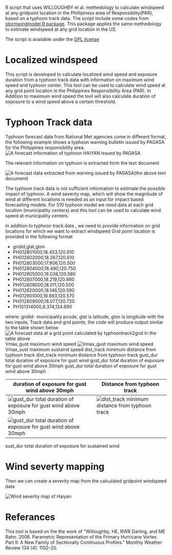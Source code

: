 R script that uses WILLOUGHBY et al. methedology to calculate windspeed at any gridpoint location in the Phillipiness area of Responsiblity(PAR), based on a typhoon track data. The script include some codes from [stormwindmodel R package](https://CRAN.R-project.org/package=stormwindmodel). This package applies the same methedology to estimate windspeed at any grid location in the US. 

The script is available under the [GPL license](LICENSE)

# Localized windspeed 
This script is developed to calculate localized wind speed and exposure duration from a typhoon track data with information 
on maximum wind speed and typhoon center. This tool can be used to calculate wind speed at any grid point location in 
the Philippines Responsibility Area (PAR).  In Addition to maximum wind speed the tool will also calculate duration of
exposure to a wind speed above a certain threshold. 

# Typhoon Track data
Typhoon forecast data from National Met agencies come in different format, the following example shows a typhoon warning
bulletin issued by PAGASA for the Philippines responsibility area.  
![A forecast information of typhoon HAIYAN issued by PAGASA](figures/pagasa.png)

The relevant information on typhoon is extracted form the text document 

![A forecast data extracted from warning issued by PAGASA(the above text document)](figures/pagasa2.png)

The typhoon track data is not sufficient information to estimate the possible impact of typhoon. A wind severity map, 
which will show the magnitude of wind at different locations is needed as an input for impact based forecasting models. 
For 510 typhoon model we need data at each grid location (municipality centers) and this tool can be used to calculate 
wind speed at municipality centers.

In addition to typhoon track data , we need to provide information on grid locations for which we want to extract windspeed
Grid point location is provided in the following format 

 - gridid,glat,glon
 - PH012801000,18.453,120.910 
 - PH012802000,18.267,120.610 
 - PH012803000,17.906,120.500 
 - PH012804000,18.490,120.750
 - PH012805000,18.038,120.580 
 - PH012807000,18.219,120.860 
 - PH012808000,18.011,120.500 
 - PH012820000,18.146,120.590  
 - PH012901000,16.893,120.570 
 - PH012809000,18.077,120.720 
 - PH101314000,8.374,124.890 
 
where: gridid- municipality pcode, glat is latitude, glon is longitude 
with the two inputs, Track data and grid points, the code will produce output similar to the table shown below 
![A forecast data at a grid point calculated by typhoontrack2grid](figures/pagasa3.png)
In the table above  
Vmax_gust maximum wind speed
![Vmax_gust maximum wind speed](figures/wind.png)
Vmax_sust maximum sustaind speed
dist_track minimum distance from typhoon track
dist_track minimum distance from typhoon track
gust_dur total duration of exposure for gust wind
gust_dur total duration of exposure for gust wind above 30mph
gust_dur total duration of exposure for gust wind above 30mph

| duration of exposure for gust wind above 30mph                                 |Distance from typhoon track        |
| ---------------------------------------------- | -------------------------- |
| ![gust_dur total duration of exposure for gust wind above 30mph](figure/exposue2.png)  | ![dist_track minimum distance from typhoon track](figures/track.png)  |
| ![gust_dur total duration of exposure for gust wind above 30mph](figures/exposure.png) |  |

sust_dur total duration of exposure for sustained wind 

# Wind severty mapping
Then we can create a severity map from  the calculated gridpoint windspeed data

![Wind severity map of Haiyan](figures/haiyan.JPG)

# Referances

This tool is based on the the work of "Willoughby, HE, RWR Darling, and ME Rahn. 2006. Parametric Representation of the Primary
Hurricane Vortex. Part II: A New Family of Sectionally Continuous Profiles.” Monthly Weather Review 134 (4): 1102–20.




